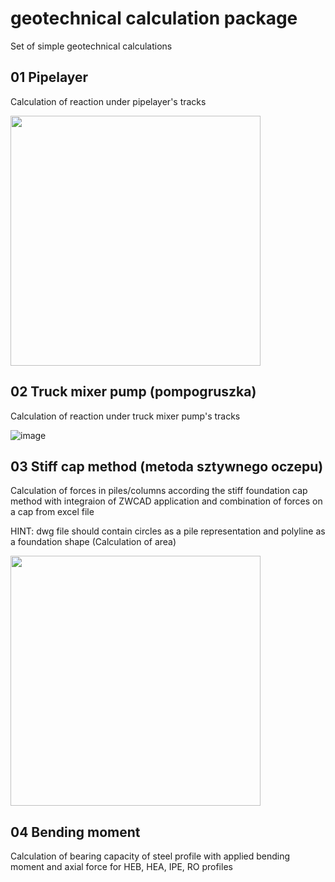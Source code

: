 # geotechnical calculation package
Set of simple geotechnical calculations

## 01 Pipelayer
Calculation of reaction under pipelayer's tracks

<img src="https://user-images.githubusercontent.com/100446096/223677914-af8d4bdf-432d-4cc9-8b02-af653cebc4c9.png" height="400">

## 02 Truck mixer pump (pompogruszka) 
Calculation of reaction under truck mixer pump's tracks

![image](https://user-images.githubusercontent.com/100446096/223677268-46a6adb5-a623-44c8-b9c6-1d0af1e8367b.png)


## 03 Stiff cap method (metoda sztywnego oczepu)

Calculation of forces in piles/columns according the stiff foundation cap method with integraion of ZWCAD application
and combination of forces on a cap from excel file

HINT: dwg file should contain circles as a pile representation and polyline as a foundation shape (Calculation of area)

<img src="https://user-images.githubusercontent.com/100446096/223679400-6c8e1c9b-1908-498c-bd6d-950c6ac14b33.png" width="400" height="400">

## 04 Bending moment 
Calculation of bearing capacity of steel profile with applied bending moment and axial force for HEB, HEA, IPE, RO profiles
